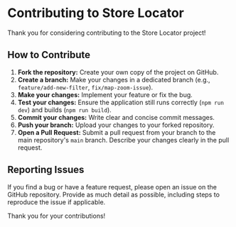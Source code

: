 # Contributing to Store Locator

Thank you for considering contributing to the Store Locator project!

## How to Contribute

1.  **Fork the repository:** Create your own copy of the project on GitHub.
2.  **Create a branch:** Make your changes in a dedicated branch (e.g., `feature/add-new-filter`, `fix/map-zoom-issue`).
3.  **Make your changes:** Implement your feature or fix the bug.
4.  **Test your changes:** Ensure the application still runs correctly (`npm run dev`) and builds (`npm run build`).
5.  **Commit your changes:** Write clear and concise commit messages.
6.  **Push your branch:** Upload your changes to your forked repository.
7.  **Open a Pull Request:** Submit a pull request from your branch to the main repository's `main` branch. Describe your changes clearly in the pull request.

## Reporting Issues

If you find a bug or have a feature request, please open an issue on the GitHub repository. Provide as much detail as possible, including steps to reproduce the issue if applicable.

Thank you for your contributions!